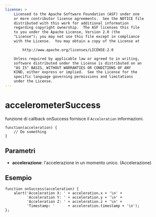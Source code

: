 ```yaml
---
license: >
    Licensed to the Apache Software Foundation (ASF) under one
    or more contributor license agreements.  See the NOTICE file
    distributed with this work for additional information
    regarding copyright ownership.  The ASF licenses this file
    to you under the Apache License, Version 2.0 (the
    "License"); you may not use this file except in compliance
    with the License.  You may obtain a copy of the License at

        http://www.apache.org/licenses/LICENSE-2.0

    Unless required by applicable law or agreed to in writing,
    software distributed under the License is distributed on an
    "AS IS" BASIS, WITHOUT WARRANTIES OR CONDITIONS OF ANY
    KIND, either express or implied.  See the License for the
    specific language governing permissions and limitations
    under the License.
---
```


# accelerometerSuccess

funzione di callback onSuccess fornisce il `Acceleration` informazioni.

    function(acceleration) {
        // Do something
    }
    

## Parametri

*   **accelerazione**: l'accelerazione in un momento unico. (Accelerazione)

## Esempio

    function onSuccess(acceleration) {
        alert('Acceleration X: ' + acceleration.x + '\n' +
              'Acceleration Y: ' + acceleration.y + '\n' +
              'Acceleration Z: ' + acceleration.z + '\n' +
              'Timestamp: '      + acceleration.timestamp + '\n');
    };